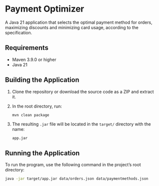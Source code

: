 # Payment Optimizer

A Java 21 application that selects the optimal payment method for orders, maximizing discounts and minimizing card usage, according to the specification.

## Requirements

- Maven 3.9.0 or higher  
- Java 21

## Building the Application

1. Clone the repository or download the source code as a ZIP and extract it.
2. In the root directory, run:

    ```bash
    mvn clean package
    ```

3. The resulting `.jar` file will be located in the `target/` directory with the name:

    ```
    app.jar
    ```

## Running the Application

To run the program, use the following command in the project’s root directory:

```bash
java -jar target/app.jar data/orders.json data/paymentmethods.json
